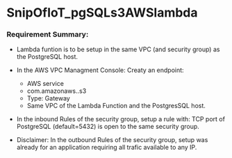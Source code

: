 # SnipOfIoT_pgSQLs3AWSlambda

### Requirement Summary:

- Lambda funtion is to be setup in the same VPC (and security group) as the PostgreSQL host.

- In the AWS VPC Managment Console: Creaty an endpoint:
  * AWS service
  * com.amazonaws.<region code>.s3
  * Type: Gateway
  * Same VPC of the Lambda Function and the PostgresSQL host.

- In the inbound Rules of the security group, setup a rule with: TCP port of PostgreSQL (default=5432) is open to the same security group.

- Disclaimer: In the outbound Rules of the security group, setup was already for an application requiring all trafic available to any IP.
